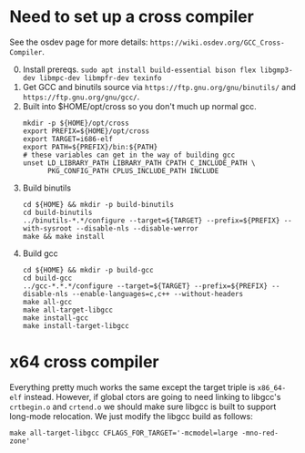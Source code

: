Need to set up a cross compiler
===============================
See the osdev page for more details: `https://wiki.osdev.org/GCC_Cross-Compiler`.

0. Install prereqs.
   `sudo apt install build-essential bison flex libgmp3-dev libmpc-dev libmpfr-dev texinfo`
1. Get GCC and binutils source via `https://ftp.gnu.org/gnu/binutils/` and `https://ftp.gnu.org/gnu/gcc/`.
2. Built into $HOME/opt/cross so you don't much up normal gcc.
   ```
   mkdir -p ${HOME}/opt/cross
   export PREFIX=${HOME}/opt/cross
   export TARGET=i686-elf
   export PATH=${PREFIX}/bin:${PATH}
   # these variables can get in the way of building gcc
   unset LD_LIBRARY_PATH LIBRARY_PATH CPATH C_INCLUDE_PATH \
         PKG_CONFIG_PATH CPLUS_INCLUDE_PATH INCLUDE
   ```
3. Build binutils
   ```
   cd ${HOME} && mkdir -p build-binutils
   cd build-binutils
   ../binutils-*.*/configure --target=${TARGET} --prefix=${PREFIX} --with-sysroot --disable-nls --disable-werror
   make && make install
   ```
4. Build gcc
   ```
   cd ${HOME} && mkdir -p build-gcc
   cd build-gcc
   ../gcc-*.*.*/configure --target=${TARGET} --prefix=${PREFIX} --disable-nls --enable-languages=c,c++ --without-headers
   make all-gcc
   make all-target-libgcc
   make install-gcc
   make install-target-libgcc
   ```

x64 cross compiler
==================
Everything pretty much works the same except the target triple is `x86_64-elf` instead. However, if global ctors are going to need linking to libgcc's `crtbegin.o` and `crtend.o` we should make sure libgcc is built to support long-mode relocation. We just modify the libgcc build as follows:
```
make all-target-libgcc CFLAGS_FOR_TARGET='-mcmodel=large -mno-red-zone'
```
